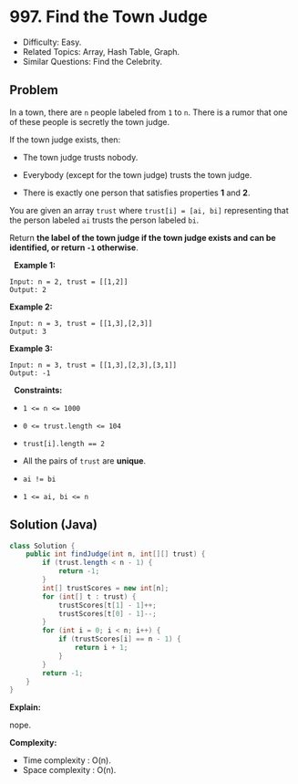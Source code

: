 # 997. Find the Town Judge

- Difficulty: Easy.
- Related Topics: Array, Hash Table, Graph.
- Similar Questions: Find the Celebrity.

## Problem

In a town, there are ```n``` people labeled from ```1``` to ```n```. There is a rumor that one of these people is secretly the town judge.

If the town judge exists, then:


	
- The town judge trusts nobody.
	
- Everybody (except for the town judge) trusts the town judge.
	
- There is exactly one person that satisfies properties **1** and **2**.


You are given an array ```trust``` where ```trust[i] = [ai, bi]``` representing that the person labeled ```ai``` trusts the person labeled ```bi```.

Return **the label of the town judge if the town judge exists and can be identified, or return **```-1```** otherwise**.

 
**Example 1:**

```
Input: n = 2, trust = [[1,2]]
Output: 2
```

**Example 2:**

```
Input: n = 3, trust = [[1,3],[2,3]]
Output: 3
```

**Example 3:**

```
Input: n = 3, trust = [[1,3],[2,3],[3,1]]
Output: -1
```

 
**Constraints:**


	
- ```1 <= n <= 1000```
	
- ```0 <= trust.length <= 104```
	
- ```trust[i].length == 2```
	
- All the pairs of ```trust``` are **unique**.
	
- ```ai != bi```
	
- ```1 <= ai, bi <= n```



## Solution (Java)

```java
class Solution {
    public int findJudge(int n, int[][] trust) {
        if (trust.length < n - 1) {
            return -1;
        }
        int[] trustScores = new int[n];
        for (int[] t : trust) {
            trustScores[t[1] - 1]++;
            trustScores[t[0] - 1]--;
        }
        for (int i = 0; i < n; i++) {
            if (trustScores[i] == n - 1) {
                return i + 1;
            }
        }
        return -1;
    }
}
```

**Explain:**

nope.

**Complexity:**

* Time complexity : O(n).
* Space complexity : O(n).
